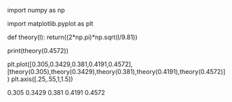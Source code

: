 import numpy as np

import matplotlib.pyplot as plt

def theory(l):
    return((2*np.pi)*np.sqrt(l/9.81))
    
print(theory(0.4572))


plt.plot([0.305,0.3429,0.381,0.4191,0.4572],[theory(0.305),theory(0.3429),theory(0.381),theory(0.4191),theory(0.4572)])
plt.axis([.25,.55,1,1.5])


0.305
0.3429
0.381
0.4191
0.4572
